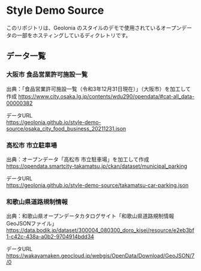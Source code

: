 # Style Demo Source

このリポジトリは、Geolonia のスタイルのデモで使用されているオープンデータの一部をホスティングしているディクレトリです。

## データ一覧

### 大阪市 食品営業許可施設一覧
出典：「食品営業許可施設一覧（令和3年12月31日現在）」（大阪市）を加工して作成
https://www.city.osaka.lg.jp/contents/wdu290/opendata/#cat-all_data-00000382

データURL  
https://geolonia.github.io/style-demo-source/osaka_city_food_business_20211231.json


### 高松市 市立駐車場
出典：オープンデータ「高松市 市立駐車場」を加工して作成
https://opendata.smartcity-takamatsu.jp/ckan/dataset/municipal_parking

データURL  
https://geolonia.github.io/style-demo-source/takamatsu-car-parking.json

### 和歌山県道路規制情報
出典：和歌山県オープンデータカタログサイト「和歌山県道路規制情報　GeoJSONファイル」
https://data.bodik.jp/dataset/300004_080300_doro_kisei/resource/e2eb3bf1-c42c-438a-a0b2-9704914bdd34

データURL
https://wakayamaken.geocloud.jp/webgis/OpenData/Download/GeoJSON/7/0

